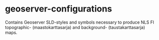 geoserver-configurations
========================

Contains Geoserver SLD-styles and symbols necessary to produce NLS FI topographic- (maastokarttasarja) and background- (taustakarttasarja) maps.
